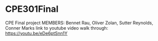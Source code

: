 # CPE301Final
CPE Final project MEMBERS: Bennet Rau, Oliver Zolan, Sutter Reynolds, Conner Marks
link to youtube video walk through: https://youtu.be/eDe6ptSnn1Y
